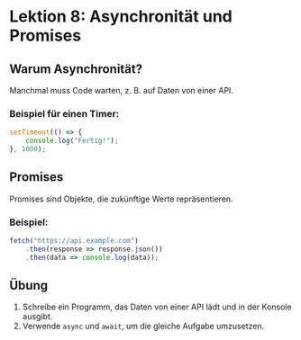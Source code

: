 
# Lektion 8: Asynchronität und Promises

## Warum Asynchronität?

Manchmal muss Code warten, z. B. auf Daten von einer API.

### Beispiel für einen Timer:
```javascript
setTimeout(() => {
    console.log("Fertig!");
}, 1000);
```

## Promises

Promises sind Objekte, die zukünftige Werte repräsentieren.

### Beispiel:
```javascript
fetch("https://api.example.com")
    .then(response => response.json())
    .then(data => console.log(data));
```

## Übung

1. Schreibe ein Programm, das Daten von einer API lädt und in der Konsole ausgibt.
2. Verwende `async` und `await`, um die gleiche Aufgabe umzusetzen.
